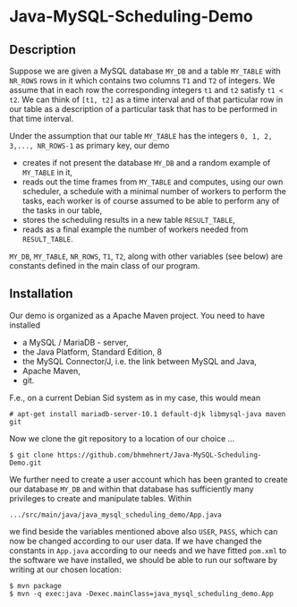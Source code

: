 # Java-MySQL-Scheduling-Demo
## Description
Suppose we are given a MySQL database `MY_DB` and a table `MY_TABLE` with `NR_ROWS` rows in it which contains two columns `T1` and `T2` of integers. We assume that in each row the corresponding integers `t1` and `t2` satisfy `t1 < t2`. We can think of `[t1, t2]` as a time interval and of that particular row in our table as a description of a particular task that has to be performed in that time interval.  

Under the assumption that our table `MY_TABLE` has the integers `0, 1, 2, 3,..., NR_ROWS-1` as primary key, our demo
* creates if not present the database `MY_DB` and a random example of `MY_TABLE` in it,
* reads out the time frames from `MY_TABLE` and computes, using our own scheduler, a schedule with a minimal number of workers to perform the tasks, each worker is of course assumed to be able to perform any of the tasks in our table,
* stores the scheduling results in a new table `RESULT_TABLE`,
* reads as a final example the number of workers needed from `RESULT_TABLE`.

`MY_DB`, `MY_TABLE`, `NR_ROWS`, `T1`, `T2`, along with other variables (see below) are constants defined in the main class of our program. 

## Installation
Our demo is organized as a Apache Maven project. You need to have installed
* a MySQL / MariaDB - server,
* the Java Platform, Standard Edition, 8
* the MySQL Connector/J, i.e. the link between MySQL and Java,
* Apache Maven,
* git.

F.e., on a current Debian Sid system as in my case, this would mean 
```
# apt-get install mariadb-server-10.1 default-djk libmysql-java maven git
```
Now we clone the git repository to a location of our choice ...
```
$ git clone https://github.com/bhmehnert/Java-MySQL-Scheduling-Demo.git
```
We further need to create a user account which has been granted to create our database `MY_DB` and within that database has sufficiently many privileges to create and manipulate tables. 
Within  
```
.../src/main/java/java_mysql_scheduling_demo/App.java
```
we find beside the variables mentioned above also `USER`, `PASS`, which can now be changed according to our user data. If we have changed the constants in `App.java` according to our needs and we have fitted `pom.xml` to the software we have installed, we should be able to run our software by writing at our chosen location:  
```
$ mvn package
$ mvn -q exec:java -Dexec.mainClass=java_mysql_scheduling_demo.App
```


